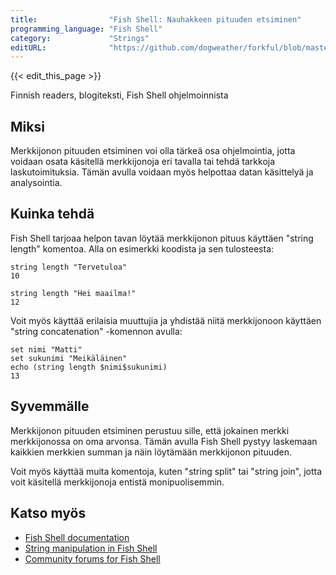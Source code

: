 ```yaml
---
title:                "Fish Shell: Nauhakkeen pituuden etsiminen"
programming_language: "Fish Shell"
category:             "Strings"
editURL:              "https://github.com/dogweather/forkful/blob/master/content/fi/fish-shell/finding-the-length-of-a-string.md"
---
```


{{< edit_this_page >}}

Finnish readers, blogiteksti, Fish Shell ohjelmoinnista

## Miksi

Merkkijonon pituuden etsiminen voi olla tärkeä osa ohjelmointia, jotta voidaan osata käsitellä merkkijonoja eri tavalla tai tehdä tarkkoja laskutoimituksia. Tämän avulla voidaan myös helpottaa datan käsittelyä ja analysointia.

## Kuinka tehdä

Fish Shell tarjoaa helpon tavan löytää merkkijonon pituus käyttäen "string length" komentoa. Alla on esimerkki koodista ja sen tulosteesta:

```Fish Shell
string length "Tervetuloa"
10
```

```Fish Shell
string length "Hei maailma!"
12
```

Voit myös käyttää erilaisia muuttujia ja yhdistää niitä merkkijonoon käyttäen "string concatenation" -komennon avulla:

```Fish Shell
set nimi "Matti"
set sukunimi "Meikäläinen"
echo (string length $nimi$sukunimi)
13
```

## Syvemmälle

Merkkijonon pituuden etsiminen perustuu sille, että jokainen merkki merkkijonossa on oma arvonsa. Tämän avulla Fish Shell pystyy laskemaan kaikkien merkkien summan ja näin löytämään merkkijonon pituuden.

Voit myös käyttää muita komentoja, kuten "string split" tai "string join", jotta voit käsitellä merkkijonoja entistä monipuolisemmin.

## Katso myös

- [Fish Shell documentation](https://fishshell.com/docs/current/index.html)
- [String manipulation in Fish Shell](https://fishshell.com/docs/current/cmds/string.html)
- [Community forums for Fish Shell](https://github.com/fish-shell/fish-shell/discussions)